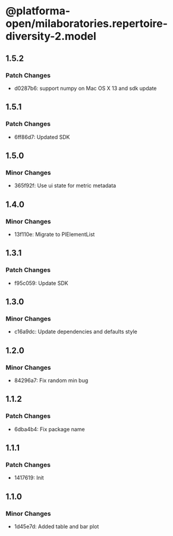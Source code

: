# @platforma-open/milaboratories.repertoire-diversity-2.model

## 1.5.2

### Patch Changes

- d0287b6: support numpy on Mac OS X 13 and sdk update

## 1.5.1

### Patch Changes

- 6ff86d7: Updated SDK

## 1.5.0

### Minor Changes

- 365f92f: Use ui state for metric metadata

## 1.4.0

### Minor Changes

- 13f110e: Migrate to PlElementList

## 1.3.1

### Patch Changes

- f95c059: Update SDK

## 1.3.0

### Minor Changes

- c16a9dc: Update dependencies and defaults style

## 1.2.0

### Minor Changes

- 84296a7: Fix random min bug

## 1.1.2

### Patch Changes

- 6dba4b4: Fix package name

## 1.1.1

### Patch Changes

- 1417619: Init

## 1.1.0

### Minor Changes

- 1d45e7d: Added table and bar plot
